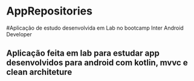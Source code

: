 # AppRepositories
#Aplicação de estudo desenvolvida em Lab no bootcamp Inter Android Developer

## Aplicação feita em lab para estudar app desenvolvidos para android com kotlin, mvvc e clean architeture
